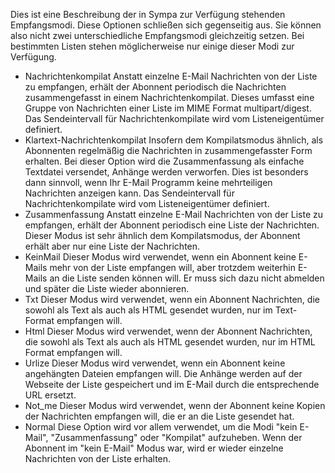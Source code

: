 Dies ist eine Beschreibung der in Sympa zur Verfügung stehenden Empfangsmodi. Diese Optionen schließen sich gegenseitig aus. Sie können also nicht zwei unterschiedliche Empfangsmodi gleichzeitig setzen. Bei bestimmten Listen stehen möglicherweise nur einige dieser Modi zur Verfügung.

-   Nachrichtenkompilat
    Anstatt einzelne E-Mail Nachrichten von der Liste zu empfangen, erhält der Abonnent periodisch die Nachrichten zusammengefasst in einem Nachrichtenkompilat. Dieses umfasst eine Gruppe von Nachrichten einer Liste im MIME Format multipart/digest.
    Das Sendeintervall für Nachrichtenkompilate wird vom Listeneigentümer definiert.
-   Klartext-Nachrichtenkompilat
    Insofern dem Kompilatsmodus ähnlich, als Abonnenten regelmäßig die Nachrichten in zusammengefasster Form erhalten. Bei dieser Option wird die Zusammenfassung als einfache Textdatei versendet, Anhänge werden verworfen. Dies ist besonders dann sinnvoll, wenn Ihr E-Mail Programm keine mehrteiligen Nachrichten anzeigen kann.
    Das Sendeintervall für Nachrichtenkompilate wird vom Listeneigentümer definiert.
-   Zusammenfassung
    Anstatt einzelne E-Mail Nachrichten von der Liste zu empfangen, erhält der Abonnent periodisch eine Liste der Nachrichten. Dieser Modus ist sehr ähnlich dem Kompilatsmodus, der Abonnent erhält aber nur eine Liste der Nachrichten.
-   KeinMail
    Dieser Modus wird verwendet, wenn ein Abonnent keine E-Mails mehr von der Liste empfangen will, aber trotzdem weiterhin E-Mails an die Liste senden können will. Er muss sich dazu nicht abmelden und später die Liste wieder abonnieren.
-   Txt
    Dieser Modus wird verwendet, wenn ein Abonnent Nachrichten, die sowohl als Text als auch als HTML gesendet wurden, nur im Text-Format empfangen will.
-   Html
    Dieser Modus wird verwendet, wenn der Abonnent Nachrichten, die sowohl als Text als auch als HTML gesendet wurden, nur im HTML Format empfangen will.
-   Urlize
    Dieser Modus wird verwendet, wenn ein Abonnent keine angehängten Dateien empfangen will. Die Anhänge werden auf der Webseite der Liste gespeichert und im E-Mail durch die entsprechende URL ersetzt.
-   Not\_me
    Dieser Modus wird verwendet, wenn der Abonnent keine Kopien der Nachrichten empfangen will, die er an die Liste gesendet hat.
-   Normal
    Diese Option wird vor allem verwendet, um die Modi "kein E-Mail", "Zusammenfassung" oder "Kompilat" aufzuheben. Wenn der Abonnent im "kein E-Mail" Modus war, wird er wieder einzelne Nachrichten von der Liste erhalten.

